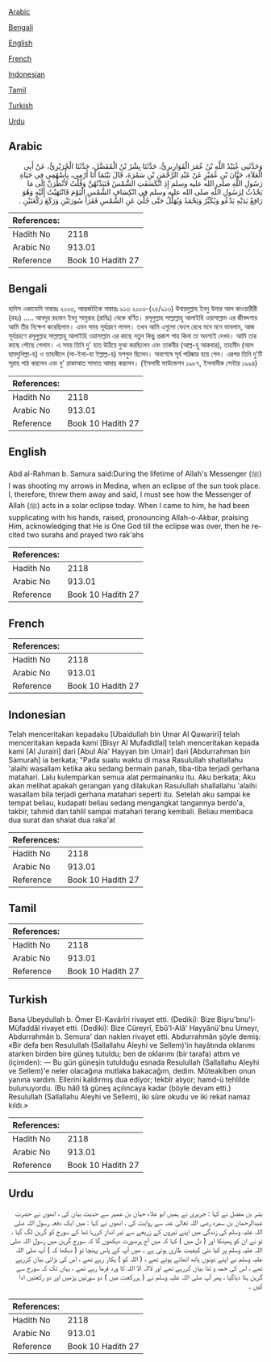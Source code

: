 [Arabic](#arabic)

[Bengali](#bengali)

[English](#english)

[French](#french)

[Indonesian](#indonesian)

[Tamil](#tamil)

[Turkish](#turkish)

[Urdu](#urdu)

## Arabic


<div dir="rtl" lang="ar" style={{fontSize:'larger',backgroundColor:'#f8f9fa',padding:20}}>
وَحَدَّثَنِي عُبَيْدُ اللَّهِ بْنُ عُمَرَ الْقَوَارِيرِيُّ، حَدَّثَنَا بِشْرُ بْنُ الْمُفَضَّلِ، حَدَّثَنَا الْجُرَيْرِيُّ، عَنْ أَبِي الْعَلاَءِ، حَيَّانَ بْنِ عُمَيْرٍ عَنْ عَبْدِ الرَّحْمَنِ بْنِ سَمُرَةَ، قَالَ بَيْنَمَا أَنَا أَرْمِي، بِأَسْهُمِي فِي حَيَاةِ رَسُولِ اللَّهِ صلى الله عليه وسلم إِذِ انْكَسَفَتِ الشَّمْسُ فَنَبَذْتُهُنَّ وَقُلْتُ لأَنْظُرَنَّ إِلَى مَا يَحْدُثُ لِرَسُولِ اللَّهِ صلى الله عليه وسلم فِي انْكِسَافِ الشَّمْسِ الْيَوْمَ فَانْتَهَيْتُ إِلَيْهِ وَهُوَ رَافِعٌ يَدَيْهِ يَدْعُو وَيُكَبِّرُ وَيَحْمَدُ وَيُهَلِّلُ حَتَّى جُلِّيَ عَنِ الشَّمْسِ فَقَرَأَ سُورَتَيْنِ وَرَكَعَ رَكْعَتَيْنِ ‏.‏
</div>
<div style={{backgroundColor:'#f8f9fa',padding:20, marginBottom: 10}}><table> <thead> <tr> <th>References:</th> <th></th> </tr> </thead> <tbody><tr><td>Hadith No</td><td>2118</td></tr><tr><td>Arabic No</td><td>913.01</td></tr><tr><td>Reference</td><td>Book 10 Hadith 27</td></tr></tbody></table></div>

## Bengali


<div dir="ltr" lang="bn" style={{fontSize:'larger',backgroundColor:'#f8f9fa',padding:20}}>
হাদিস একাডেমি নাম্বারঃ ২০০৩, আন্তর্জাতিক নাম্বারঃ ৯১৩ ২০০৩-(২৫/৯১৩) উবায়দুল্লাহ ইবনু উমার আল কাওয়ারীরী (রহঃ) ..... আবদুর রহমান ইবনু সামুরাহ (রাযিঃ) থেকে বর্ণিত। রসূলুল্লাহ সাল্লাল্লাহু আলাইহি ওয়াসাল্লাম এর জীবদ্দশায় আমি তীর নিক্ষেপ করেছিলাম। এমন সময় সূর্যগ্রহণ লাগল। তখন আমি এগুলো ফেলে রেখে মনে মনে ভাবলাম, আজ সূর্যগ্রহণে রসূলুল্লাহ সাল্লাল্লাহু আলাইহি ওয়াসাল্লাম এর কাছে নতুন কিছু প্রকাশ পায় কিনা তা অবশ্যই দেখব। আমি তার কাছে পৌছে গেলাম। এ সময় তিনি দু' হাত উঠিয়ে দুআ করছিলেন এবং তাকবীর (আল্ল-হু আকবার), তাহমীদ (আল হামদুলিল্লা-হ) ও তাহলীলে (লা-ইলা-হা ইল্লাল্ল-হ) মশগুল ছিলেন। অবশেষে সূর্য পরিষ্কার হয়ে গেল। এরপর তিনি দু'টি সূরাহ পাঠ করলেন এবং দু' রাকাআত সালাত আদায় করলেন। (ইসলামী ফাউন্ডেশন ১৯৮৭, ইসলামীক সেন্টার ১৯৯৪)
</div>
<div style={{backgroundColor:'#f8f9fa',padding:20, marginBottom: 10}}><table> <thead> <tr> <th>References:</th> <th></th> </tr> </thead> <tbody><tr><td>Hadith No</td><td>2118</td></tr><tr><td>Arabic No</td><td>913.01</td></tr><tr><td>Reference</td><td>Book 10 Hadith 27</td></tr></tbody></table></div>

## English


<div dir="ltr" lang="en" style={{fontSize:'larger',backgroundColor:'#f8f9fa',padding:20}}>
Abd al-Rahman b. Samura said:During the lifetime of Allah's Messenger (ﷺ) I was shooting my arrows in Medina, when an eclipse of the sun took place. I, therefore, threw them away and said, I must see how the Messenger of Allah (ﷺ) acts in a solar eclipse today. When I came to him, he had been supplicating with his hands, raised, pronouncing Allah-o-Akbar, praising Him, acknowledging that He is One God till the eclipse was over, then he recited two surahs and prayed two rak'ahs
</div>
<div style={{backgroundColor:'#f8f9fa',padding:20, marginBottom: 10}}><table> <thead> <tr> <th>References:</th> <th></th> </tr> </thead> <tbody><tr><td>Hadith No</td><td>2118</td></tr><tr><td>Arabic No</td><td>913.01</td></tr><tr><td>Reference</td><td>Book 10 Hadith 27</td></tr></tbody></table></div>

## French


<div dir="ltr" lang="fr" style={{fontSize:'larger',backgroundColor:'#f8f9fa',padding:20}}>

</div>
<div style={{backgroundColor:'#f8f9fa',padding:20, marginBottom: 10}}><table> <thead> <tr> <th>References:</th> <th></th> </tr> </thead> <tbody><tr><td>Hadith No</td><td>2118</td></tr><tr><td>Arabic No</td><td>913.01</td></tr><tr><td>Reference</td><td>Book 10 Hadith 27</td></tr></tbody></table></div>

## Indonesian


<div dir="ltr" lang="id" style={{fontSize:'larger',backgroundColor:'#f8f9fa',padding:20}}>
Telah menceritakan kepadaku [Ubaidullah bin Umar Al Qawariri] telah menceritakan kepada kami [Bisyr Al Mufadldlal] telah menceritakan kepada kami [Al Jurairi] dari [Abul Ala' Hayyan bin Umair] dari [Abdurrahman bin Samurah] ia berkata; "Pada suatu waktu di masa Rasulullah shallallahu 'alaihi wasallam ketika aku sedang bermain panah, tiba-tiba terjadi gerhana matahari. Lalu kulemparkan semua alat permainanku itu. Aku berkata; Aku akan melihat apakah gerangan yang dilakukan Rasulullah shallallahu 'alaihi wasallam bila terjadi gerhana matahari seperti itu. Setelah aku sampai ke tempat beliau, kudapati beliau sedang mengangkat tangannya berdo'a, takbir, tahmid dan tahlil sampai matahari terang kembali. Beliau membaca dua surat dan shalat dua raka'at
</div>
<div style={{backgroundColor:'#f8f9fa',padding:20, marginBottom: 10}}><table> <thead> <tr> <th>References:</th> <th></th> </tr> </thead> <tbody><tr><td>Hadith No</td><td>2118</td></tr><tr><td>Arabic No</td><td>913.01</td></tr><tr><td>Reference</td><td>Book 10 Hadith 27</td></tr></tbody></table></div>

## Tamil


<div dir="ltr" lang="ta" style={{fontSize:'larger',backgroundColor:'#f8f9fa',padding:20}}>

</div>
<div style={{backgroundColor:'#f8f9fa',padding:20, marginBottom: 10}}><table> <thead> <tr> <th>References:</th> <th></th> </tr> </thead> <tbody><tr><td>Hadith No</td><td>2118</td></tr><tr><td>Arabic No</td><td>913.01</td></tr><tr><td>Reference</td><td>Book 10 Hadith 27</td></tr></tbody></table></div>

## Turkish


<div dir="ltr" lang="tr" style={{fontSize:'larger',backgroundColor:'#f8f9fa',padding:20}}>
Bana Ubeydullah b. Ömer El-Kavârîri rivayet etti. (Dediki): Bize Bişru'bnu'l-Müfaddâl rivayet etti. (Dediki): Bize Cüreyrî, Ebû'l-Alâ' Hayyânü'bnu Umeyr, Abdurrahmân b. Semura' dan naklen rivayet etti. Abdurrahmân şöyle demiş: «Bir defa ben Resulullah (Sallallahu Aleyhi ve Sellem)'in hayâtında oklarımı atarken birden bire güneş tutuldu; ben de oklarımı (bir tarafa) attım ve (içimden): — Bu gün güneşin tutulduğu esnada Resulullah (Sallallahu Aleyhi ve Sellem)'e neler olacağına mutlaka bakacağım, dedim. Müteakiben onun yanına vardım. Ellerini kaldırmış dua ediyor; tekbîr alıyor; hamd-ü tehlilde bulunuyordu. (Bu hâl) tâ güneş açılıncaya kadar (böyle devam etti.) Resulullah (Sallallahu Aleyhi ve Sellem), iki sûre okudu ve iki rekat namaz kıldı.»
</div>
<div style={{backgroundColor:'#f8f9fa',padding:20, marginBottom: 10}}><table> <thead> <tr> <th>References:</th> <th></th> </tr> </thead> <tbody><tr><td>Hadith No</td><td>2118</td></tr><tr><td>Arabic No</td><td>913.01</td></tr><tr><td>Reference</td><td>Book 10 Hadith 27</td></tr></tbody></table></div>

## Urdu


<div dir="rtl" lang="ur" style={{fontSize:'larger',backgroundColor:'#f8f9fa',padding:20}}>
بشر بن مفضل نے کہا : جریری نے ہمیں ابو علاء حیان بن عمیر سے حدیث بیان کی ، انھوں نے حضرت عبدالرحمان بن سمرہ رضی اللہ تعالیٰ عنہ سے روایت کی ، انھوں نے کہا : میں ایک دفعہ رسول اللہ صلی اللہ علیہ وسلم کی زندگی میں اپنے تیروں کے زریعے سے تیر انداز کررہا تھا کے سورج کو گرہن لگ گیا ، تو نے ان کو پھینکا اور ( دل میں ) کہا کہ میں آج ہرصورت دیکھوں گا کہ سورج گرہن میں رسول اللہ صلی اللہ علیہ وسلم پر کیا نئی کیفیت طاری ہوتی ہے ۔ میں آپ کے پاس پہنچا تو ( دیکھا کہ ) آپ صلی اللہ علیہ وسلم نے اپنے دونوں ہاتھ اٹھائے ہوئے تھے ، ( اللہ کو ) پکار رہے تھے ، اس کی بڑائی بیان کررہے تھے ، اس کی حمد و ثنا بیان کررہے تھے اور لاالٰہ الا اللہ کا ورد فرما رہے تھے ، یہاں تک کہ سورج سے گرہن ہٹا دیاگیا ، پھر آپ صلی اللہ علیہ وسلم نے ( ہررکعت میں ) دو سورتیں پڑھیں اور دو رکعتیں ادا کیں ۔
</div>
<div style={{backgroundColor:'#f8f9fa',padding:20, marginBottom: 10}}><table> <thead> <tr> <th>References:</th> <th></th> </tr> </thead> <tbody><tr><td>Hadith No</td><td>2118</td></tr><tr><td>Arabic No</td><td>913.01</td></tr><tr><td>Reference</td><td>Book 10 Hadith 27</td></tr></tbody></table></div>